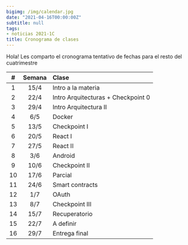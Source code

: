 ```yaml
---
bigimg: /img/calendar.jpg
date: "2021-04-16T00:00:00Z"
subtitle: null
tags:
- noticias 2021-1C
title: Cronograma de clases
---
```


Hola!
Les comparto el cronograma tentativo de fechas para el resto del cuatrimestre

| #  | Semana  | Clase  |
|:----------:|:-------------:|:------|
| 1 |  15/4 | Intro a la materia |
| 2 |  22/4 | Intro Arquitecturas + Checkpoint 0 |
| 3 |  29/4 | Intro Arquitectura II |
| 4 |  6/5  | Docker |
| 5 |  13/5 | Checkpoint I |
| 6 |  20/5 | React I |
| 7 |  27/5 | React II |
| 8 |  3/6  | Android |
| 9 |  10/6 | Checkpoint II |
| 10 |  17/6 | Parcial |
| 11 |  24/6 | Smart contracts |
| 12 |  1/7 | OAuth |
| 13 |  8/7 | Checkpoint III |
| 14 |  15/7 | Recuperatorio |
| 15 |  22/7 | A definir |
| 16 |  29/7 | Entrega final |
